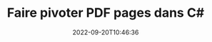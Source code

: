 ---
############################# Static ############################
layout: "auto-gen-merger"
date: 2022-09-20T10:46:36
draft: false
otherformats: xps tex epub

############################# Head ############################
head_title: "Faire pivoter PDF Pages dans C# - Faire pivoter à 90, 180, 270 Angle"
head_description: "Faites pivoter des pages de document spécifiques ou toutes les pages d'un fichier PDF à un angle de rotation de 90, 180, 270 à l'aide de l'API de fusion de documents."

############################# Header ############################
title: "Faire pivoter PDF pages dans C#"
description: "Faites pivoter les pages PDF avec quelques lignes de code .NET."
bg_image: "https://cms.admin.containerize.com/templates/aspose/App_Themes/V3/images/bg/header1.png"
bg_overlay: false
button:
    enable: true
    icon: "fas fa-arrow-down"
    label: "Télécharger la version d'essai gratuite"
    link: "https://downloads.groupdocs.com/merger/net"

############################# SubMenu ############################
submenu:
    enable: true

    left:
        img_alt: "GroupDocs.Merger for .NET"
        image: "https://cms.admin.containerize.com/templates/groupdocs/images/product-logos/90x90-noborder/groupdocs-merger-net.png"
        product: "GroupDocs.Merger"
        platform: ".NET"

    middle:
        button:

            # button loop
            - link: "https://apireference.groupdocs.com/merger/net"
              text: "Référence API"

            # button loop
            - link: "https://github.com/groupdocs-merger"
              text: "Exemples de codes"

            # button loop
            - link: "https://products.groupdocs.app/merger/family"
              text: "Démos en direct"

            # button loop
            - link: "https://purchase.groupdocs.com/pricing/merger/net"
              text: "Tarification"

    right:
        link_download: "https://downloads.groupdocs.com/merger"
        link_learn: "https://docs.groupdocs.com/merger/net"
        link_buy: "https://purchase.groupdocs.com"

############################# About ############################
about:
    enable: true
    title: "À propos de l'API GroupDocs.Merger for .NET"
    content: |
        [GroupDocs.Merger for .NET](/fr/merger/net/) offre une solution simple pour fusionner et diviser en toute sécurité un large éventail de formats de documents, y compris PDF, Microsoft Office (Word, Excel, PowerPoint , OneNote), OpenDocument, HTML, images et bien d'autres dans les applications .NET. En ajoutant seulement quelques lignes de code, effectuez plusieurs opérations sur le document telles que déplacer, supprimer, faire pivoter, échanger, extraire ou modifier l'orientation des pages dans les documents. L'API de fusion de documents prend également en charge la prévisualisation des pages de document sous forme d'image pour analyser la structure, la mise en forme et le contenu du document sur la page.
        
        L'API GroupDocs.Merger est un bon choix pour les solutions d'entreprise qui ont besoin de fonctionnalités de rotation de pages de fichiers. Ces API sont bien prises en charge sur tous les principaux systèmes d'exploitation et plates-formes, y compris .NET Framework, .NET Standard, .NET Core, Mono.

############################# Steps ############################
steps:
    enable: true
    title_left: "Faire pivoter PDF pages de fichiers dans .NET"
    content_left: |
        [GroupDocs.Merger for .NET](/fr/merger/net/) permet aux développeurs de C# de faire pivoter facilement certaines pages ou toutes les pages d'un fichier PDF à 90 , 180 ou 270 angle de rotation en mettant en œuvre quelques étapes faciles.
        
        * Initialisez **RotateOptions** avec l'angle de rotation et les numéros de page souhaités.
        * Créez une nouvelle instance de **Merger** et transmettez le chemin du document source en tant que paramètre du constructeur.
        * Appelez **RotatePages** et transmettez l'objet **RotateOptions**.
        * Appelez **Save** et spécifiez le chemin du fichier pour enregistrer le document résultant.

    title_right: "Configuration requise"
    content_right: |
        Les API GroupDocs.Merger for .NET sont prises en charge sur toutes les principales plates-formes et systèmes d'exploitation. Avant d'exécuter le code ci-dessous, assurez-vous que les prérequis suivants sont installés sur votre système.

        * Systèmes d'exploitation : Microsoft Windows, Linux, MacOS
        * Environnements de développement : Visual Studio, Xamarin, MonoDevelop
        * Cadres: .NET Framework, .NET Standard, .NET Core, Mono
        * Téléchargez la dernière version de GroupDocs.Merger for .NET depuis [NuGet](https://www.nuget.org/packages/groupdocs.merger)
         
    code: |
     {{% merger/additional-styles %}}
     {{< merger/code-merger title="Comment faire pivoter les pages de fichiers PDF à l'aide de l'exemple de code C#">}}

        ```csharp    
        // Faire pivoter PDF pages de fichiers à l'aide de l'API GroupDocs.Merger
        // Initialiser la classe RotateOptions pour spécifier l'angle de rotation et les numéros de page à faire pivoter
        RotateOptions rotateOptions = new RotateOptions(RotateMode.Rotate180, new int[] { 2, 3 });

        // Instancier la fusion avec le document d'entrée PDF
        using (Merger merger = new Merger("input.pdf"))
          {
            // Appelez la méthode RotatePages et transmettez-lui l'objet RotateOptions
            merger.RotatePages(rotateOptions);
    
            // Appelez la méthode Save et transmettez le chemin de fichier souhaité pour enregistrer le document de sortie
            merger.Save("output.pdf");
          }
        ```
     {{< /merger/code-merger >}}

############################# Demos ############################
demos:
    enable: true
    title: "Démos en direct - Faites pivoter PDF pages de fichiers en ligne"
    content: |
       Faites pivoter les pages de fichiers PDF dès maintenant en visitant le site Web [GroupDocs.Merger Live Demos](https://products.groupdocs.app/splitter/rotate-pages/pdf).
       La démo en direct présente les avantages suivants.
        
############################# About Formats ############################
about_formats:
    enable: true

############################# More Formats ############################
more_formats:
    enable: true
    title: "Faire pivoter les pages d'autres formats de document"
    content: |
        .NET documente l'API de fusion et de division pour les formats de fichiers et les images. Faites pivoter certains des formats de fichiers populaires comme indiqué ci-dessous.

############################# Back to top ###############################
back_to_top:
    enable: true
---